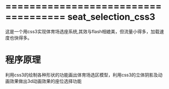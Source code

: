 
====================================
seat_selection_css3
====================================
这是一个用css3实现体育场选座系统,其效与flash相媲美，但流量小得多，加载速度也快得多。

程序原理
========
利用css3的绘制各种形状的功能画出体育场选区模型，利用css3的立体阴影及动画效果做出3d动画效果的座位选择功能
